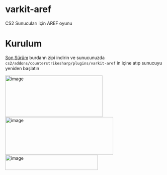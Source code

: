 # varkit-aref
CS2 Sunucuları için AREF oyunu

# Kurulum
[Son Sürüm](https://github.com/vulikit/varkit-aref/releases/tag/1.0.0) burdann zipi indirin ve sunucunuzda `cs2/addons/counterstrikesharp/plugins/varkit-aref` in içine atıp sunucuyu yeniden başlatın

<img width="309" height="132" alt="image" src="https://github.com/user-attachments/assets/c05cc00e-6e7f-4a65-8498-419411c09a75" />
<img width="343" height="120" alt="image" src="https://github.com/user-attachments/assets/28de12f9-1fb0-46ee-8f01-f683191d4361" />
<img width="294" height="48" alt="image" src="https://github.com/user-attachments/assets/30105687-234b-4ae3-bb43-94c142869be9" />
